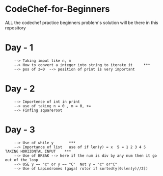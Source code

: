 # CodeChef-for-Beginners
ALL the codechef practice beginners problem's solution will be there in this repository

# Day - 1 
        --> Taking imput like n, m
        --> How to convert a integer into string to iterate it     ***
        --> pos of z=0  --> position of print is very important
# Day - 2
        --> Importence of int in print
        --> use of taking n = 0 , m = 0, +=
        --> Finfing squareroot 
# Day - 3
        --> Use of while y       ***
        --> Importance of list   use of if len(y) = x  5 = 1 2 3 4 5  TAKING HORIZONTAL INPUT    ***
        --> Use of BREAK --> here if the num is div by any num then it go out of the loop
        --> USE y == "c" or y == "C"  Not y = "c" or"C"
        --> Use of Lapindromes (gaga) rotor if sorted(y[0:len(y)//2])
